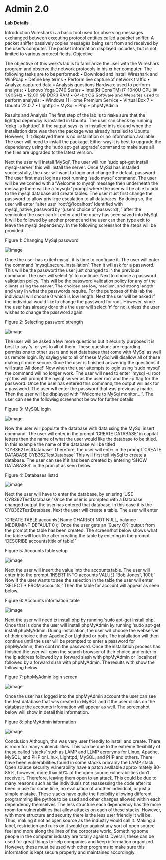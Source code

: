 # Admin 2.0






**Lab Details** 

Introduction
Wireshark is a basic tool used for observing messages exchanged between executing protocol entities called a packet sniffer. A packet sniffer passively copies messages being sent from and received by the user’s computer. The packet information displayed includes, but is not limited to various protocol fields.
Objective

The objective of this week’s lab is to familiarize the user with the Wireshark program and observe the network protocols in his or her computer. The following tasks are to be performed:
•	Download and install Wireshark and WinPcap
•	Define key terms
•	Perform live capture of network traffic
•	Analyze captured data
•	Analysis questions
Hardware used to perform analysis:
•	Lenovo Yoga C740 Series
•	Intel(R) Core(TM) i7-1040U CPU @ 1.80GHz 
•	12.00 GB DDR3 RAM
•	64-bit OS
Software and Websites used to perform analysis:
•	Windows 11 Home Premium Service 
•	Virtual Box 7
•	Ubuntu 22.0.7
•	Lighttpd
•	MySql
•	Php
•	phpMyAdmin


Results and Analysis
The first step of the lab is to make sure that the lighttpd dependcy is installed in Ubuntu. The user can check by running ‘dpkg -s lighttpd’. If the output says its in installed in is ok and when the installation date was then the package was already installed to Ubuntu. However, if it displayed there is no installation or no information available. The user will need to install the package. Either way it is best to upgrade the dependency using the ‘sudo apt-get upgrade’ command to make sure all the files are upgraded to the latest version. 

Next the user will install ‘MySql’. The user will run ‘sudo apt-get install mysql-server’ this will install the server. Once MySql has installed successfully, the user will want to login and change the default password. The user first must login as root running ‘sudo mysql’ command. The user will be welcomed with a ‘Welcome to mysql’ message then underneath the message there will be a ‘mysql>’ prompt where the user will be able to add to the mysql database and create tables. The user must first change the password to allow privilege escalation to all databases. By doing so, the user will enter “alter user ‘root’@’localhost’ identified with mysql_native_password by ‘(users choice of password)’;” after the semicolon the user can hit enter and the query has been saved into MySql. It will be followed by another prompt and the user can then type exit to leave the mysql dependency. In the following screenshot the steps will be provided. 

Figure 1: Changing MySql password
 
![image](https://github.com/user-attachments/assets/1fd36795-bf85-40c5-a8cd-2a49d7d622f0)


Once the user has exited mysql, it is time to configure it. The user will enter the command ‘mysql_secure_installation’. Then it will ask for a password. This will be the password the user just changed to in the previous command. The user will select ‘y’ to continue. Next to choose a password validation policy. This will be the password validation policy for any of the clients using the server. The choices are low, medium, and strong length and vary in what the passwords require. For the purposes of this lab the individual will choose 0 which is low length. Next the user will be asked if the individual would like to change the password for root. However, since the user has already done this the user will select ‘n’ for no, unless the user wishes to change the password again. 

Figure 2: Selecting password strength 

![image](https://github.com/user-attachments/assets/76c21d78-430e-4614-87bf-abab548c5532)


The user will be asked a few more questions but it security purposes it is best to say ‘y’ or yes to all of them. These questions are regarding permissions to other users and test databases that come with MySql as well as remote login. By saying yes to all of these MySql will disallow all of these making it more secure. Once the user is finished answering the questions it will state ‘All done!’ Now when the user attempts to login using ‘sudo mysql’ the command will no longer work. The user will need to enter ‘mysql -u root -p’ this will prompt the mysql server as the user root and the -p flag for the password. Once the user has entered this command, the output will ask for a password. The user will enter the password that was previously made. Then the user will be displayed with “Welcome to MySql monitor….”. The user can see the following screenshot below for further details. 

Figure 3: MySQL login 

![image](https://github.com/user-attachments/assets/d161561f-badf-433e-b32c-26447a977fae)


Now the user will populate the database with data using the MySql insert command. The user will enter in the prompt ‘CREATE DATABASE’ in capital letters then the name of what the user would like the database to be titled. In this example the name of the database will be titled ‘CYB362TestDatabase’. Therefore, the user will enter in the prompt ‘CREATE DATABASE CYB362TestDatabase’ This will first tell MySql to create a database. The user can see if it has been created by entering ‘SHOW DATABASES’ in the prompt as seen below. 

Figure 4: Databases listed 

![image](https://github.com/user-attachments/assets/76e9b53d-c102-4eb9-9519-91a7cbfded8f)


Next the user will have to enter the database, by entering ‘USE CYB362TestDatabase;’ Once the user is prompted with a Database changed output the user has entered that database, in this case it is the CYB362TestDatabase. Next the user will create a table. The user will enter 

‘CREATE TABLE accounts(
Name CHAR(50) NOT NULL, balance
MEDIUMINT DEFAULT 0 );’ Once the user gets an ‘Query OK’ output from the prompt the table has been created. The screenshot below shows what the table will look like after creating the table by entering in the prompt ‘DESCRIBE accounts(title of table)’

Figure 5: Accounts table setup 

![image](https://github.com/user-attachments/assets/2fd99c09-7a39-4222-95b0-d1057327fcd3)


Next the user will insert the value into the accounts table. The user will enter into the prompt ‘INSERT INTO accounts VALUE( “Bob Jones”, 100);’ Now if the user wants to see the selection in the table the user will enter ‘SELECT * FROM accounts;’ Then the table for account will appear as seen below. 

Figure 6: Accounts information table 

![image](https://github.com/user-attachments/assets/82ef21a1-98c3-4730-8e37-ad931b73ae07)


Next the user will need to install php by running ‘sudo apt-get install php’. Once that is done the user will install phpMyAdmin by running ‘sudo apt-get install phpMyAdmin. During installation, the user will choose the webserver of their choice either Apache2 or Lighttpd or both. The installation will then continue until the user will be prompted to enter a password for phpMyAdmin, then confirm the password. Once the installation process has finished the user will open the search browser of their choice and enter in the ip address followed by a forward slash with phpMyAdmin or ‘localhost’ followed by a forward slash with phpMyAdmin. The results with show the following below. 

Figure 7: phpMyAdmin login screen 

![image](https://github.com/user-attachments/assets/c945636d-c3f8-4ba9-9d37-4c3ebb82a6c9)


Once the user has logged into the phpMyAdmin account the user can see the test database that was created in MySQL and if the user clicks on the database the accounts information will appear as well. The screenshot below will show in detail this information. 

Figure 8: phpMyAdmin information 

![image](https://github.com/user-attachments/assets/e63f7b1c-7638-4a1d-9361-551e6b97c413)



Conclusion
Although, this was very user friendly to install and create. There is room for many vulnerabilities. This can be due to the extreme flexibility of these called ‘stacks’ such as LAMP and LLMP acronyms for Linux, Apache, MySQL, and PHP or Linux, Lighttpd, MySQL, and PHP and others. There have been vulnerabilities found in some stacks primarily the LAMP stack. Open source security vulnerability have a patch available approximately 80-85%, however, more than 50% of the open source vulnerabilities don’t receive it. Therefore, leaving them open to an attack. This could be due to many reasons such as the individuals not reassessing the code after its been in use for some time, no evaluation of another individual, or just a simple mistake. These stacks have quite the flexibility allowing different programming like python to be used and other changes allowed within each dependency themselves. The less structure each dependency has the more room for vulnerabilities that allow attacks on each of these stacks. However, with more structure and security there is the less user friendly it will be. Thus, making it not as open source as the industry would call it. Making a label, restriction and rules on it would go against any sort of open source feel and more along the lines of the corporate world. Something some people in the computer industry are totally against. Overall, these can be used for great things to help companies and keep information organized. However, these must be used with other programs to make sure this information is kept secure properly and maintained accordingly. 
